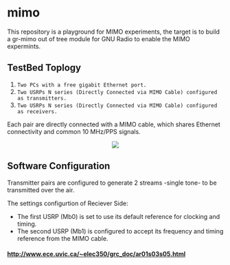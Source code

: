 # mimo
This repository is a playground for MIMO experiments, the target is to build a gr-mimo out of tree module for GNU Radio to enable the MIMO expermints.

## TestBed Toplogy

1. `Two PCs with a free gigabit Ethernet port.`
2. `Two USRPs N series (Directly Connected via MIMO Cable) configured as transmitters.`
3. `Two USRPs N series (Directly Connected via MIMO Cable) configured as receivers.`

Each pair are directly connected with a MIMO cable, which shares Ethernet connectivity and common 10 MHz/PPS signals. 

<p align="center">
  <img src="https://github.com/astro7x/mimo/blob/master/pics/Mimotestbed?raw=true"/>
</p>

## Software Configuration

Transmitter pairs are configured to generate 2 streams -single tone- to be transmitted over the air.

The settings configurtion of Reciever Side:
+ The first USRP (Mb0) is set to use its default reference for clocking and timing.
+ The second USRP (Mb1) is configured to accept its frequency and timing reference from the MIMO cable. 

#### http://www.ece.uvic.ca/~elec350/grc_doc/ar01s03s05.html
